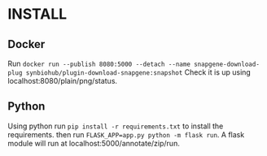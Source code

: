 # INSTALL
## Docker
Run `docker run --publish 8080:5000 --detach --name snapgene-download-plug synbiohub/plugin-download-snapgene:snapshot` Check it is up using localhost:8080/plain/png/status. 

## Python
Using python run `pip install -r requirements.txt` to install the requirements.
then run `FLASK_APP=app.py python -m flask run`.
A flask module will run at localhost:5000/annotate/zip/run.
